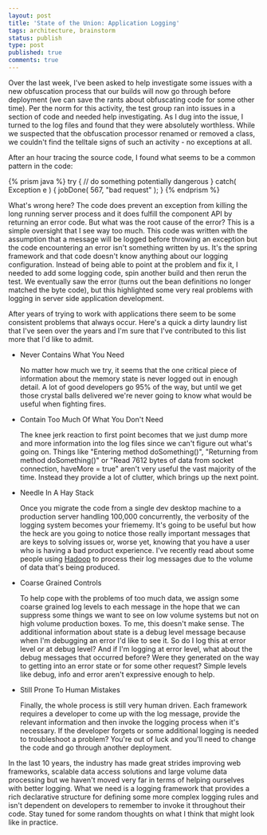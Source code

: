 ```yaml
---
layout: post
title: 'State of the Union: Application Logging'
tags: architecture, brainstorm
status: publish
type: post
published: true
comments: true
---
```

Over the last week, I\'ve been asked to help investigate some issues with a new 
obfuscation process that our builds will now go through before deployment (we 
can save the rants about obfuscating code for some other time). Per the norm 
for this activity, the test group ran into issues in a section of code and needed 
help investigating. As I dug into the issue, I turned to the log files and found 
that they were absolutely worthless. While we suspected that the obfuscation 
processor renamed or removed a class, we couldn\'t find the telltale signs of 
such an activity - no exceptions at all. 

<!--EndExcerpt-->

After an hour tracing the source code, I found what seems to be a common pattern 
in the code:

{% prism java %}
try
{
    // do something potentially dangerous
}
catch( Exception e )
{
    jobDone( 567, "bad request" );
}
{% endprism %}

What\'s wrong here? The code does prevent an exception from killing the long 
running server process and it does fulfill the component API by returning an 
error code. But what was the root cause of the error? This is a simple oversight 
that I see way too much. This code was written with the assumption that a message 
will be logged before throwing an exception but the code encountering an error 
isn\'t something written by us. It\'s the spring framework and that code doesn\'t 
know anything about our logging configuration. Instead of being able to point at 
the problem and fix it, I needed to add some logging code, spin another build 
and then rerun the test. We eventually saw the error (turns out the bean definitions 
no longer matched the byte code), but this highlighted some very real problems 
with logging in server side application development.

After years of trying to work with applications there seem to be some consistent
problems that always occur. Here\'s a quick a dirty laundry list that I\'ve seen 
over the years and I\'m sure that I\'ve contributed to this list more that I\'d like 
to admit.

* Never Contains What You Need

	No matter how much we try, it seems that the one critical piece of information 
	about the memory state is never logged out in enough detail. A lot of good 
	developers go 95% of the way, but until we get those crystal balls delivered 
	we\'re never going to know what would be useful when fighting fires.

* Contain Too Much Of What You Don\'t Need

	The knee jerk reaction to first point becomes that we just dump more and more 
	information into the log files since we can\'t figure out what\'s going on. Things 
	like \"Entering method doSomething()\", \"Returning from method doSomething()\" or 
	\"Read 7612 bytes of data from socket connection, haveMore = true\" aren\'t very 
	useful the vast majority of the time. Instead they provide a lot of clutter, 
	which brings up the next point.

* Needle In A Hay Stack

	Once you migrate the code from a single dev desktop machine to a production 
	server handling 100,000 concurrently, the verbosity of the logging system becomes 
	your friememy. It\'s going to be useful but how the heck are you going to notice 
	those really important messages that are keys to solving issues or, worse yet, 
	knowing that you have a user who is having a bad product experience. I\'ve recently 
	read about some people using [Hadoop][hadoop] to process their log messages due to 
	the volume of data that\'s being produced.

* Coarse Grained Controls

	To help cope with the problems of too much data, we assign some coarse grained log 
	levels to each message in the hope that we can suppress some things we want to see 
	on low volume systems but not on high volume production boxes. To me, this doesn\'t 
	make sense. The additional information about state is a debug level message because 
	when I\'m debugging an error I\'d like to see it. So do I log this at error level or 
	at debug level? And if I\'m logging at error level, what about the debug messages 
	that occurred before? Were they generated on the way to getting into an error state 
	or for some other request? Simple levels like debug, info and error aren\'t expressive 
	enough to help.

* Still Prone To Human Mistakes

	Finally, the whole process is still very human driven. Each framework requires a 
	developer to come up with the log message, provide the relevant information and 
	then invoke the logging process when it\'s necessary. If the developer forgets or 
	some additional logging is needed to troubleshoot a problem? You\'re out of luck 
	and you\'ll need to change the code and go through another deployment.

In the last 10 years, the industry has made great strides improving web frameworks, scalable 
data access solutions and large volume data processing but we haven\'t moved very far in terms 
of helping ourselves with better logging. What we need is a logging framework that provides 
a rich declarative structure for defining some more complex logging rules and isn\'t dependent 
on developers to remember to invoke it throughout their code. Stay tuned for some random 
thoughts on what I think that might look like in practice.

[hadoop]: http://hadoop.apache.org/
